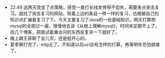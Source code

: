 - 22:49 这两天改变了点策略，感觉一直打长线发育得不偿失，需要来点突击复习。就找了突击复习的网站，照着上边的条目一样一样的复习，也根据自己的知识点扩展着复习了下。今天主要复习了Java的一些基础知识。明天打算把mysql的全部过一遍，慢慢地去读《从根上理解mysql》，时间肯定跟不上了，找几个博客，把面试着重会问的东西反复背一下就好了。
- 晚上跟王菲聊了会儿天，还是挺开心的。
- 夏季赛打完了，edg无了，不知道以后uzi会有怎样的打算，再等明年恐怕就难了。